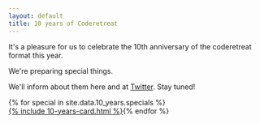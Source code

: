 ```yaml
---
layout: default
title: 10 years of Coderetreat
---
```


It's a pleasure for us to celebrate the 10th anniversary of the coderetreat format this year.

We're preparing special things. 

We'll inform about them here and at <a href="https://twitter.com/coderetreat">Twitter</a>. Stay tuned!

<div style="display: flex; flex-wrap: wrap">	
{% for special in site.data.10_years.specials %}
	<a href="{{special.link}}" target="{{special.target}}">
		{% include 10-years-card.html %}
	</a>
{% endfor %}
</div>
